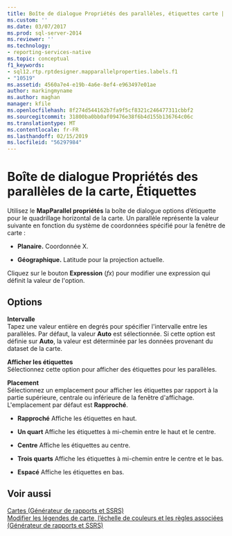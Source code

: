 ```yaml
---
title: Boîte de dialogue Propriétés des parallèles, étiquettes carte | Microsoft Docs
ms.custom: ''
ms.date: 03/07/2017
ms.prod: sql-server-2014
ms.reviewer: ''
ms.technology:
- reporting-services-native
ms.topic: conceptual
f1_keywords:
- sql12.rtp.rptdesigner.mapparallelproperties.labels.f1
- "10519"
ms.assetid: 4560a7e4-e19b-4a6e-8ef4-e963497e01ae
author: markingmyname
ms.author: maghan
manager: kfile
ms.openlocfilehash: 8f274d544162b7fa9f5cf8321c246477311cbbf2
ms.sourcegitcommit: 31800ba0bb0af09476e38f6b4d155b136764c06c
ms.translationtype: MT
ms.contentlocale: fr-FR
ms.lasthandoff: 02/15/2019
ms.locfileid: "56297984"
---
```

# <a name="map-parallel-properties-dialog-box-labels"></a>Boîte de dialogue Propriétés des parallèles de la carte, Étiquettes
  Utilisez le **MapParallel propriétés** la boîte de dialogue options d’étiquette pour le quadrillage horizontal de la carte. Un parallèle représente la valeur suivante en fonction du système de coordonnées spécifié pour la fenêtre de carte :  
  
-   **Planaire.** Coordonnée X.  
  
-   **Géographique.** Latitude pour la projection actuelle.  
  
 Cliquez sur le bouton **Expression** (*fx*) pour modifier une expression qui définit la valeur de l'option.  
  
## <a name="options"></a>Options  
 **Intervalle**  
 Tapez une valeur entière en degrés pour spécifier l'intervalle entre les parallèles. Par défaut, la valeur **Auto** est sélectionnée. Si cette option est définie sur **Auto**, la valeur est déterminée par les données provenant du dataset de la carte.  
  
 **Afficher les étiquettes**  
 Sélectionnez cette option pour afficher des étiquettes pour les parallèles.  
  
 **Placement**  
 Sélectionnez un emplacement pour afficher les étiquettes par rapport à la partie supérieure, centrale ou inférieure de la fenêtre d'affichage. L'emplacement par défaut est **Rapproché**.  
  
-   **Rapproché** Affiche les étiquettes en haut.  
  
-   **Un quart** Affiche les étiquettes à mi-chemin entre le haut et le centre.  
  
-   **Centre** Affiche les étiquettes au centre.  
  
-   **Trois quarts** Affiche les étiquettes à mi-chemin entre le centre et le bas.  
  
-   **Espacé** Affiche les étiquettes en bas.  
  
## <a name="see-also"></a>Voir aussi  
 [Cartes &#40;Générateur de rapports et SSRS&#41;](report-design/maps-report-builder-and-ssrs.md)   
 [Modifier les légendes de carte, l’échelle de couleurs et les règles associées &#40;Générateur de rapports et SSRS&#41;](report-design/change-map-legends-color-scale-and-associated-rules-report-builder-and-ssrs.md)  
  
  
